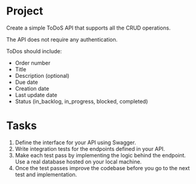 # Project

Create a simple ToDoS API that supports all the CRUD operations.

The API does not require any authentication.

ToDos should include: 
 *  Order number
 *  Title
 *  Description (optional)
 *  Due date
 *  Creation date
 *  Last update date
 *  Status (in_backlog, in_progress, blocked, completed)

# Tasks

1. Define the interface for your API using Swagger.
2. Write integration tests for the endpoints defined in your API.
3. Make each test pass by implementing the logic behind the endpoint. Use a real database hosted on your local machine.
4. Once the test passes improve the codebase before you go to the next test and implementation.
